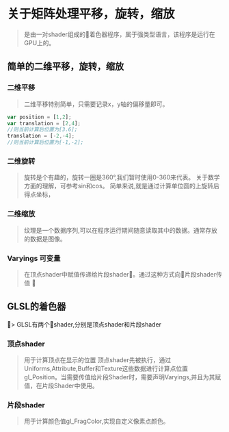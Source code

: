 # 关于矩阵处理平移，旋转，缩放

> 是由一对shader组成的着色器程序，属于强类型语言，该程序是运行在GPU上的。

## 简单的二维平移，旋转，缩放

### 二维平移

> 二维平移特别简单，只需要记录x，y轴的偏移量即可。

```javascript
var position = [1,2];
var translation = [2,4];
//则当前计算后位置为[3.6];
translation = [-2,-4];
//则当前计算后位置为[-1,-2];
```

### 二维旋转

> 旋转是个有趣的，旋转一圈是360°,我们暂时使用0-360来代表。
> 关于数学方面的理解，可参考sin和cos。
 简单来说,就是通过计算单位圆的上旋转后得点坐标，

### 二维缩放

> 纹理是一个数据序列,可以在程序运行期间随意读取其中的数据。通常存放的数据是图像。

### Varyings 可变量

> 在顶点shader中赋值传递给片段shader。通过这种方式向片段shader传值  

## GLSL的着色器

> GLSL有两个shader,分别是顶点shader和片段shader

### 顶点shader

> 用于计算顶点在显示的位置
顶点shader先被执行，通过Uniforms,Attribute,Buffer和Texture这些数据进行计算点位置gl_Position。当需要传值给片段Shader时，需要声明Varyings,并且为其赋值，在片段Shader中使用。

### 片段shader

> 用于计算颜色值gl_FragColor,实现自定义像素点颜色。
